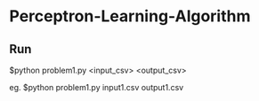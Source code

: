 # Perceptron-Learning-Algorithm

Run
---

$python problem1.py <input_csv> <output_csv>

eg. $python problem1.py input1.csv output1.csv

